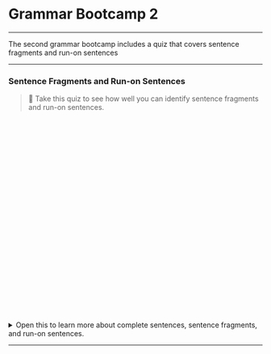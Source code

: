 # Grammar Bootcamp 2

---

The second grammar bootcamp includes a quiz that covers sentence fragments and run-on sentences

---


### Sentence Fragments and Run-on Sentences

> 📝 Take this quiz to see how well you can identify sentence fragments and run-on sentences.

<div data-tf-widget="cNnmW6Tv" data-tf-iframe-props="title=Fragments Run Ons" data-tf-medium="snippet" style="width:100%;height:400px;"></div><script src="//embed.typeform.com/next/embed.js"></script>

<details> 
    
<summary> Open this to learn more about complete sentences, sentence fragments, and run-on sentences.</summary>
    
- 📺 [Sentences, Fragments, Run-Ons](https://www.youtube.com/watch?v=GJZzAaexLd4)
    
- 📖 [Writing for Success - Chapter 2.1 Sentence Writing](https://open.lib.umn.edu/writingforsuccess/chapter/2-1-sentence-writing/)
    
- 📖 [Avoiding Fragments](https://webapps.towson.edu/ows/moduleFRAG.aspx)

    
</details>

---
